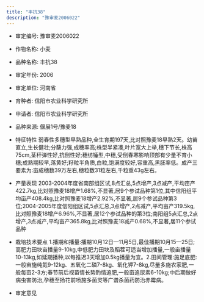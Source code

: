 ```yaml
---
title: "丰抗38"
description: "豫审麦2006022"
---
```

* 审定编号:  豫审麦2006022

*  作物名称:  小麦

*  品种名称:  丰抗38

*  审定年份:  2006

*  审定单位:  河南省

* 育种者:  信阳市农业科学研究所

*  申请者:  信阳市农业科学研究所

*  品种来源:  偃展1号/豫麦18

*  特征特性
弱春性多穗型早熟品种,全生育期197天,比对照豫麦18早熟2天。幼苗直立,生长健壮;分蘖力强,成穗率高;株型半紧凑,叶片宽大上举,穗下节长,株高75cm,茎秆弹性好,抗倒性好;穗纺锤型,中穗,受倒春寒影响顶部有少量不育小穗;成熟期较早,落黄好;籽粒半角质,白粒,饱满度较好,容重高,黑胚率低。成产三要素为:亩成穗数39万左右,穗粒数31粒左右,千粒重43g左右。

*  产量表现
2003-2004年度省南部组区试,8点汇总,5点增产,3点减产,平均亩产422.7kg,比对照豫麦18增产1.68%,不显著,居9个参试品种第1位,其中信阳组平均亩产408.4kg,比对照豫麦18增产2.92%,不显著,居9个参试品种第3位;2004-2005年度信阳组区试,5点汇总,3点增产,2点减产,平均亩产319.5kg,比对照豫麦18增产6.96%,不显著,居12个参试品种的第3位;南阳组5点汇总,2点增产,3点减产,平均亩产365.8kg,比对照豫麦18减产0.68%,不显著,居11个参试品种

*  栽培技术要点
1.播期和播量:播期10月12日—11月5日,最佳播期10月15—25日;高肥力田块亩播量9-10kg,中低肥力田块及稻茬可适当增加播量,一般亩播量10-13kg,如延期播种,以每推迟3天增加0.5kg播量为宜。2.田间管理:施足底肥:一般亩施纯氮9-12kg、五氧化二磷7-8kg、氧化钾7-8kg,尽量多施农家肥,一般每亩2-3方;春节前后视苗情长势酌情追肥,一般亩追尿素6-10kg;中后期做好病虫害防治,孕穗至扬花前喷施多菌灵等广谱杀菌药防治赤霉病。

*  审定意见

